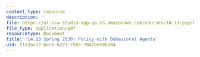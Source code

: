 ```yaml
---
content_type: resource
description: ''
file: https://ol-ocw-studio-app-qa.s3.amazonaws.com/courses/14-13-psychology-and-economics-spring-2020/f1a3ac728cc6622175b57042bec06704_MIT14_13S20_lec23.pdf
file_type: application/pdf
resourcetype: Document
title: '14.13 Spring 2020: Policy with Behavioral Agents'
uid: f1a3ac72-8cc6-6221-75b5-7042bec06704
---
```

